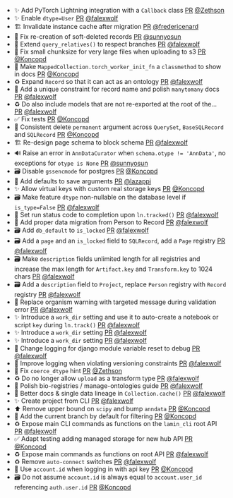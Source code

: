 - ✨ Add PyTorch Lightning integration with a `Callback` class [PR](https://github.com/laminlabs/lamindb/pull/3115) [@Zethson](https://github.com/Zethson)
- ✨ Enable `dtype=User` [PR](https://github.com/laminlabs/lamindb/pull/3130) [@falexwolf](https://github.com/falexwolf)
- 🏗️ Invalidate instance cache after migration [PR](https://github.com/laminlabs/lamindb-setup/pull/1153) [@fredericenard](https://github.com/fredericenard)
- 🐛 Fix re-creation of soft-deleted records [PR](https://github.com/laminlabs/lamindb/pull/3124) [@sunnyosun](https://github.com/sunnyosun)
- 🐛 Extend `query_relatives()` to respect branches [PR](https://github.com/laminlabs/lamindb/pull/3129) [@falexwolf](https://github.com/falexwolf)
- 🐛 Fix small chunksize for very large files when uploading to s3 [PR](https://github.com/laminlabs/lamindb-setup/pull/1154) [@Koncopd](https://github.com/Koncopd)
- 📝 Make `MappedCollection.torch_worker_init_fn` a `classmethod` to show in docs [PR](https://github.com/laminlabs/lamindb/pull/3128) [@Koncopd](https://github.com/Koncopd)
- ♻️ Expand `Record` so that it can act as an ontology [PR](https://github.com/laminlabs/lamindb/pull/3127) [@falexwolf](https://github.com/falexwolf)
- 🚸 Add a unique constraint for record name and polish `manytomany` docs [PR](https://github.com/laminlabs/lamindb/pull/3126) [@falexwolf](https://github.com/falexwolf)
- ♻️ Do also include models that are not re-exported at the root of the… [PR](https://github.com/laminlabs/lamindb-setup/pull/1152) [@falexwolf](https://github.com/falexwolf)
- ✅ Fix tests [PR](https://github.com/laminlabs/lamindb-setup/pull/1151) [@Koncopd](https://github.com/Koncopd)
- 🚸 Consistent delete `permanent` argument across `QuerySet`, `BaseSQLRecord` and `SQLRecord` [PR](https://github.com/laminlabs/lamindb/pull/3122) [@Koncopd](https://github.com/Koncopd)
- 🏗️ Re-design page schema to block schema [PR](https://github.com/laminlabs/lamindb/pull/3120) [@falexwolf](https://github.com/falexwolf)
- 🔊 Raise an error in `AnnDataCurator` when `schema.otype != 'AnnData'`, no exceptions for `otype is None` [PR](https://github.com/laminlabs/lamindb/pull/3117) [@sunnyosun](https://github.com/sunnyosun)
- 🗃️ Disable `gssencmode` for postgres [PR](https://github.com/laminlabs/lamindb-setup/pull/1150) [@Koncopd](https://github.com/Koncopd)
- 🚸 Add defaults to save arguments [PR](https://github.com/laminlabs/lamin-cli/pull/158) [@lazappi](https://github.com/lazappi)
- ✨ Allow virtual keys with custom real storage keys [PR](https://github.com/laminlabs/lamindb/pull/3102) [@Koncopd](https://github.com/Koncopd)
- 🗃️ Make feature `dtype` non-nullable on the database level if `is_type=False` [PR](https://github.com/laminlabs/lamindb/pull/3118) [@falexwolf](https://github.com/falexwolf)
- 🐛 Set run status code to completion upon `ln.tracked()` [PR](https://github.com/laminlabs/lamindb/pull/3114) [@falexwolf](https://github.com/falexwolf)
- 🍱 Add proper data migration from Person to Record [PR](https://github.com/laminlabs/lamindb/pull/3112) [@falexwolf](https://github.com/falexwolf)
- 🗃️ Add `db_default` to `is_locked` [PR](https://github.com/laminlabs/lamindb/pull/3111) [@falexwolf](https://github.com/falexwolf)
- 🗃️ Add a `page` and an `is_locked` field to `SQLRecord`, add a `Page` registry  [PR](https://github.com/laminlabs/lamindb/pull/3110) [@falexwolf](https://github.com/falexwolf)
- 🗃️ Make `description` fields unlimited length for all registries and increase the max length for `Artifact.key` and `Transform.key` to 1024 chars [PR](https://github.com/laminlabs/lamindb/pull/3109) [@falexwolf](https://github.com/falexwolf)
- 🗃️ Add a `description` field to `Project`, replace `Person` registry with `Record` registry [PR](https://github.com/laminlabs/lamindb/pull/3108) [@falexwolf](https://github.com/falexwolf)
- 🚸 Replace organism warning with targeted message during validation error [PR](https://github.com/laminlabs/lamindb/pull/3107) [@falexwolf](https://github.com/falexwolf)
- ✨ Introduce a `work_dir` setting and use it to auto-create a notebook or script `key` during `ln.track()` [PR](https://github.com/laminlabs/lamindb/pull/3105) [@falexwolf](https://github.com/falexwolf)
- ✨ Introduce a `work_dir` setting [PR](https://github.com/laminlabs/lamindb-setup/pull/1148) [@falexwolf](https://github.com/falexwolf)
- ✨ Introduce a `work_dir` setting [PR](https://github.com/laminlabs/lamin-cli/pull/157) [@falexwolf](https://github.com/falexwolf)
- 🚸 Change logging for django module variable reset to debug [PR](https://github.com/laminlabs/lamindb-setup/pull/1147) [@falexwolf](https://github.com/falexwolf)
- 🚸 Improve logging when violating versioning constraints [PR](https://github.com/laminlabs/lamindb/pull/3093) [@falexwolf](https://github.com/falexwolf)
- 🐛 Fix `coerce_dtype` hint [PR](https://github.com/laminlabs/lamindb/pull/3096) [@Zethson](https://github.com/Zethson)
- ♻️ Do no longer allow `upload` as a transform type [PR](https://github.com/laminlabs/lamindb/pull/3104) [@falexwolf](https://github.com/falexwolf)
- 📝 Polish bio-registries / manage-ontologies guide [PR](https://github.com/laminlabs/lamindb/pull/3103) [@falexwolf](https://github.com/falexwolf)
- :children_crossing: Better docs & single data lineage in `Collection.cache()` [PR](https://github.com/laminlabs/lamindb/pull/3099) [@falexwolf](https://github.com/falexwolf)
- ✨ Create project from CLI [PR](https://github.com/laminlabs/lamin-cli/pull/156) [@falexwolf](https://github.com/falexwolf)
- ⬆️ Remove upper bound on `scipy` and bump `anndata` [PR](https://github.com/laminlabs/lamindb/pull/3100) [@Koncopd](https://github.com/Koncopd)
- 🚸 Add the current branch by default for filtering [PR](https://github.com/laminlabs/lamindb/pull/3095) [@Koncopd](https://github.com/Koncopd)
- ♻️ Expose main CLI commands as functions on the `lamin_cli` root API [PR](https://github.com/laminlabs/lamindb/pull/3098) [@falexwolf](https://github.com/falexwolf)
- ✅ Adapt testing adding managed storage for new hub API [PR](https://github.com/laminlabs/lamindb-setup/pull/1145) [@Koncopd](https://github.com/Koncopd)
- ♻️ Expose main commands as functions on root API [PR](https://github.com/laminlabs/lamin-cli/pull/155) [@falexwolf](https://github.com/falexwolf)
- ♻️ Remove `auto-connect` switches [PR](https://github.com/laminlabs/lamin-cli/pull/138) [@falexwolf](https://github.com/falexwolf)
- 🛂 Use `account.id` when logging in with api key [PR](https://github.com/laminlabs/lamindb-setup/pull/1144) [@Koncopd](https://github.com/Koncopd)
- 🗃️ Do not assume `account.id` is always equal to `account.user_id` referencing `auth.user.id` [PR](https://github.com/laminlabs/lamindb-setup/pull/1143) [@Koncopd](https://github.com/Koncopd)
